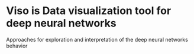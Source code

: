 # Viso is Data visualization tool for deep neural networks
Approaches for exploration and interpretation of the deep neural networks behavior

